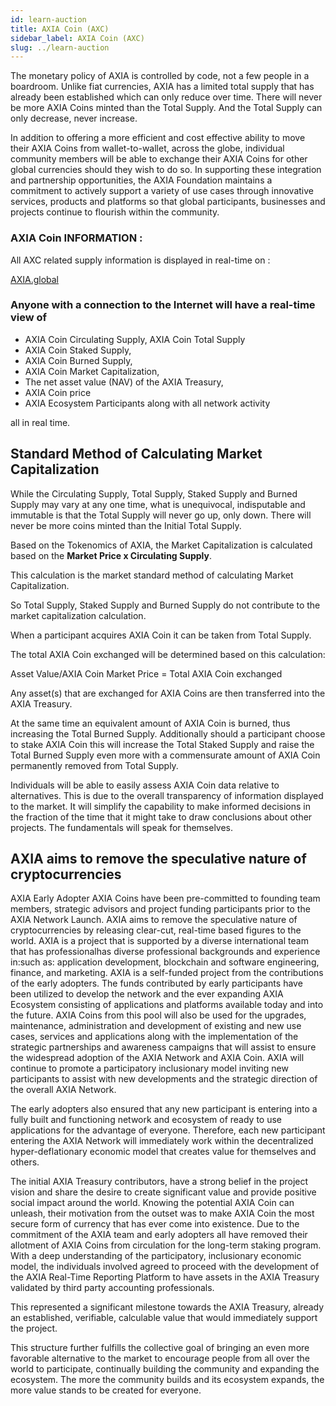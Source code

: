 ```yaml
---
id: learn-auction
title: AXIA Coin (AXC)
sidebar_label: AXIA Coin (AXC)
slug: ../learn-auction
---
```


The monetary policy of AXIA is controlled by code, not a few people in a boardroom. Unlike fiat currencies, AXIA has a limited total supply that has already been established which can only reduce over time. There will never be more AXIA Coins minted than the Total Supply. And the Total Supply can only decrease, never increase. 


In addition to offering a more efficient and cost effective ability to move their AXIA Coins from wallet-to-wallet, across the globe, individual community members will be able to exchange their AXIA Coins for other global currencies should they wish to do so. In supporting these integration and partnership opportunities, the AXIA Foundation maintains a commitment to actively support a variety of use cases through innovative services, products and platforms so that global participants, businesses and projects continue to flourish within the community. 

### AXIA Coin INFORMATION :

All AXC related supply information is displayed in real-time on :

[AXIA.global](https://axia.global/)



### Anyone with a connection to the Internet will have a real-time view of 
* AXIA Coin Circulating Supply, AXIA Coin Total Supply
* AXIA Coin Staked Supply, 
* AXIA Coin Burned  Supply, 
* AXIA Coin Market Capitalization, 
* The net asset value (NAV) of the AXIA Treasury, 
* AXIA Coin price
* AXIA Ecosystem Participants along with all network activity 

all in real time. 



## Standard Method of Calculating Market Capitalization
While the Circulating Supply, Total Supply, Staked Supply and Burned Supply may vary at any one time, what is unequivocal, indisputable and immutable is that the Total Supply will never go up, only down. There will never be more coins minted than the Initial Total Supply.

Based on the Tokenomics of AXIA, the Market Capitalization is calculated based on the **Market Price x Circulating Supply**.

This calculation is the market standard method of calculating Market Capitalization.

So Total Supply, Staked Supply and Burned Supply do not contribute to the market capitalization calculation.

When a participant acquires AXIA Coin it can be taken from Total Supply. 

The total AXIA Coin exchanged will be determined based on this calculation:

Asset Value/AXIA Coin Market Price = Total AXIA Coin exchanged 

Any asset(s) that are exchanged for AXIA Coins are then transferred into the AXIA Treasury.

At the same time an equivalent amount of AXIA Coin is burned, thus increasing the Total Burned Supply.  Additionally should a participant choose to stake AXIA Coin this will increase the Total Staked Supply and raise the Total Burned Supply even more with a commensurate amount of AXIA Coin permanently removed from Total Supply. 

Individuals will be able to easily assess AXIA Coin data relative to alternatives. This is due to the overall transparency of information displayed to the market. It will simplify the capability to make informed decisions in the fraction of the time that it might take to draw conclusions about other projects. The fundamentals will speak for themselves.
## AXIA aims to remove the speculative nature of cryptocurrencies

AXIA Early Adopter AXIA Coins have been pre-committed to founding team members, strategic advisors and project funding participants prior to the AXIA Network Launch. AXIA aims to remove the speculative nature of cryptocurrencies by releasing clear-cut, real-time based figures to the world. AXIA is a project that is supported by a diverse international team that has professionalhas diverse professional backgrounds and experience in:such as: application development, blockchain and software engineering, finance, and marketing. AXIA is a self-funded project from the contributions of the early adopters. The funds contributed by early participants have been utilized to develop the network and the ever expanding AXIA Ecosystem consisting of applications and platforms available today and into the future. AXIA Coins from this pool will also be used for the upgrades, maintenance, administration and development of existing and new use cases, services and applications along with the implementation of the strategic partnerships and awareness campaigns that will assist to ensure the widespread adoption of the AXIA Network and AXIA Coin. AXIA will continue to promote a participatory inclusionary model inviting new participants to assist with new developments and the strategic direction of the overall AXIA Network.

The early adopters also ensured that any new participant is entering into a fully built and functioning network and ecosystem of ready to use applications for the advantage of everyone. Therefore, each new participant entering the AXIA Network will immediately work within the decentralized hyper-deflationary economic model that creates value for themselves and others.

The initial AXIA Treasury contributors, have a strong belief in the project vision and share the desire to create significant value and provide positive social impact around the world. Knowing the potential AXIA Coin can unleash, their motivation from the outset was to make AXIA Coin the most secure form of currency that has ever come into existence. Due to the commitment of the AXIA team and early adopters all have removed their allotment of AXIA Coins from circulation for the long-term staking program.
With a deep understanding of the participatory, inclusionary economic model, the individuals involved agreed to proceed with the development of the AXIA Real-Time Reporting Platform to have assets in the AXIA Treasury validated by third party accounting professionals. 
 
This represented a significant milestone towards the AXIA Treasury, already an established, verifiable, calculable value that would immediately support the project. 

This structure further fulfills the collective goal of bringing an even more favorable alternative to the market to encourage people from all over the world to participate, continually building the community and expanding the ecosystem. The more the community builds and its ecosystem expands, the more value stands to be created for everyone. 
